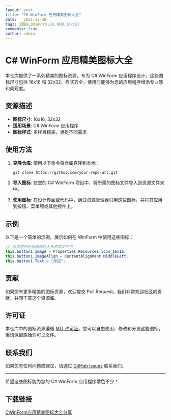 ```yaml
---
layout: post
title: "C# WinForm 应用精美图标大全"
date:   2021-12-30
tags: [图标,WinForm,C#,精美,16x16]
comments: true
author: admin
---
```

# C# WinForm 应用精美图标大全

本仓库提供了一系列精美的图标资源，专为 C# WinForm 应用程序设计。这些图标尺寸包括 16x16 和 32x32，样式齐全，使用时能够为您的应用程序增添专业感和美观度。

## 资源描述

- **图标尺寸**: 16x16, 32x32
- **适用场景**: C# WinForm 应用程序
- **图标样式**: 多样且精美，满足不同需求

## 使用方法

1. **克隆仓库**: 使用以下命令将仓库克隆到本地：
   ```bash
   git clone https://github.com/your-repo-url.git
   ```

2. **导入图标**: 在您的 C# WinForm 项目中，将所需的图标文件导入到资源文件夹中。

3. **使用图标**: 在设计界面或代码中，通过资源管理器引用这些图标，并将其应用到按钮、菜单项或其他控件上。

## 示例

以下是一个简单的示例，展示如何在 WinForm 中使用这些图标：

```csharp
// 假设您已经将图标导入到资源文件中
this.button1.Image = Properties.Resources.icon_16x16;
this.button1.ImageAlign = ContentAlignment.MiddleLeft;
this.button1.Text = "按钮";
```

## 贡献

如果您有更多精美的图标资源，欢迎提交 Pull Request。我们非常欢迎社区的贡献，共同丰富这个资源库。

## 许可证

本仓库中的图标资源遵循 [MIT 许可证](LICENSE)。您可以自由使用、修改和分发这些图标，但请保留原始许可证文件。

## 联系我们

如果您有任何问题或建议，请通过 [GitHub Issues](https://github.com/your-repo-url/issues) 联系我们。

---

希望这些图标能为您的 C# WinForm 应用程序增色不少！

## 下载链接

[CWinForm应用精美图标大全分享](https://pan.quark.cn/s/ee7968850bfa)
